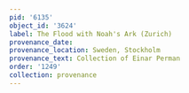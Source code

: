 ```yaml
---
pid: '6135'
object_id: '3624'
label: The Flood with Noah's Ark (Zurich)
provenance_date:
provenance_location: Sweden, Stockholm
provenance_text: Collection of Einar Perman
order: '1249'
collection: provenance
---
```

